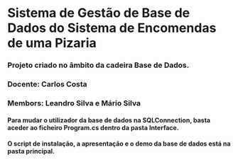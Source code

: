 # Sistema de Gestão de Base de Dados do Sistema de Encomendas de uma Pizaria
### Projeto criado no âmbito da cadeira Base de Dados.
### Docente: Carlos Costa
### Membors: Leandro Silva e Mário Silva
#### Para mudar o utilizador da base de dados na SQLConnection, basta aceder ao ficheiro Program.cs dentro da pasta Interface.
#### O script de instalação, a apresentação e o demo da base de dados está na pasta principal.
